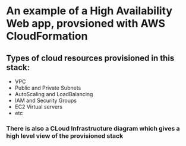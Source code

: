 # An example of a High Availability Web app, provsioned with AWS CloudFormation



## Types of cloud resources provisioned in this stack:

- VPC
- Public and Private Subnets
- AutoScaling and LoadBalancing
- IAM and Security Groups
- EC2 Virtual servers
- etc

### There is also a CLoud Infrastructure diagram which gives a high level view of the provisioned stack

[^1]: This has been created as a prject for my Cloud DevOps Engineer nanodegree.
